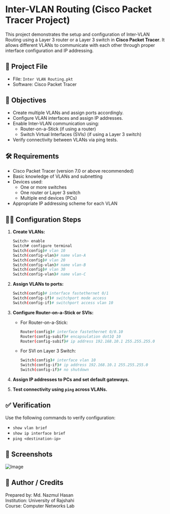 # Inter-VLAN Routing (Cisco Packet Tracer Project)

This project demonstrates the setup and configuration of Inter-VLAN Routing using a Layer 3 router or a Layer 3 switch in **Cisco Packet Tracer**. It allows different VLANs to communicate with each other through proper interface configuration and IP addressing.

## 📁 Project File

- File: `Inter VLAN Routing.pkt`
- Software: Cisco Packet Tracer

## 🎯 Objectives

- Create multiple VLANs and assign ports accordingly.
- Configure VLAN interfaces and assign IP addresses.
- Enable Inter-VLAN communication using:
  - Router-on-a-Stick (if using a router)
  - Switch Virtual Interfaces (SVIs) (if using a Layer 3 switch)
- Verify connectivity between VLANs via ping tests.

## 🛠️ Requirements

- Cisco Packet Tracer (version 7.0 or above recommended)
- Basic knowledge of VLANs and subnetting
- Devices used:
  - One or more switches
  - One router or Layer 3 switch
  - Multiple end devices (PCs)
- Appropriate IP addressing scheme for each VLAN

## 🧑‍💻 Configuration Steps

1. **Create VLANs:**
   ```bash
   Switch> enable
   Switch# configure terminal
   Switch(config)# vlan 10
   Switch(config-vlan)# name vlan-A
   Switch(config)# vlan 20
   Switch(config-vlan)# name vlan-B
   Switch(config)# vlan 30
   Switch(config-vlan)# name vlan-C
   ```

2. **Assign VLANs to ports:**
   ```bash
   Switch(config)# interface fastethernet 0/1
   Switch(config-if)# switchport mode access
   Switch(config-if)# switchport access vlan 10
   ```

3. **Configure Router-on-a-Stick or SVIs:**
   - For Router-on-a-Stick:
     ```bash
     Router(config)# interface fastethernet 0/0.10
     Router(config-subif)# encapsulation dot1Q 10
     Router(config-subif)# ip address 192.168.10.1 255.255.255.0
     ```
   - For SVI on Layer 3 Switch:
     ```bash
     Switch(config)# interface vlan 10
     Switch(config-if)# ip address 192.168.10.1 255.255.255.0
     Switch(config-if)# no shutdown
     ```

4. **Assign IP addresses to PCs and set default gateways.**

5. **Test connectivity using `ping` across VLANs.**

## ✅ Verification

Use the following commands to verify configuration:

- `show vlan brief`
- `show ip interface brief`
- `ping <destination-ip>`

## 📸 Screenshots 

![Image](https://github.com/user-attachments/assets/c8d3726b-8695-402e-b6eb-2bde29a54f49)


## 🧠 Author / Credits

Prepared by: Md. Nazmul Hasan <br>
Institution: University of Rajshahi <br>
Course: Computer Networks Lab
